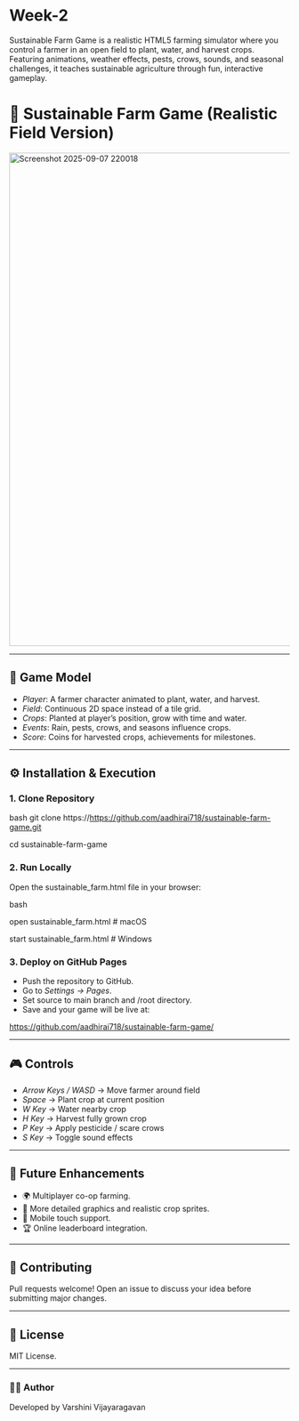 # Week-2
Sustainable Farm Game is a realistic HTML5 farming simulator where you control a farmer in an open field to plant, water, and harvest crops. Featuring animations, weather effects, pests, crows, sounds, and seasonal challenges, it teaches sustainable agriculture through fun, interactive gameplay.
# 🌱 Sustainable Farm Game (Realistic Field Version)
<img width="1631" height="887" alt="Screenshot 2025-09-07 220018" src="https://github.com/user-attachments/assets/bf12b421-4ed4-4217-858d-b30c0d476cf0" />

---


## 🧩 Game Model
- *Player*: A farmer character animated to plant, water, and harvest.
- *Field*: Continuous 2D space instead of a tile grid.
- *Crops*: Planted at player’s position, grow with time and water.
- *Events*: Rain, pests, crows, and seasons influence crops.
- *Score*: Coins for harvested crops, achievements for milestones.


---


## ⚙ Installation & Execution


### 1. Clone Repository
bash
git clone https://https://github.com/aadhirai718/sustainable-farm-game.git

cd sustainable-farm-game




### 2. Run Locally
Open the sustainable_farm.html file in your browser:

bash

open sustainable_farm.html # macOS

start sustainable_farm.html # Windows




### 3. Deploy on GitHub Pages
- Push the repository to GitHub.
- Go to *Settings → Pages*.
- Set source to main branch and /root directory.
- Save and your game will be live at:

https://github.com/aadhirai718/sustainable-farm-game/



---


## 🎮 Controls
- *Arrow Keys / WASD* → Move farmer around field
- *Space* → Plant crop at current position
- *W Key* → Water nearby crop
- *H Key* → Harvest fully grown crop
- *P Key* → Apply pesticide / scare crows
- *S Key* → Toggle sound effects


---


## 🚀 Future Enhancements
- 🌍 Multiplayer co-op farming.
- 🎨 More detailed graphics and realistic crop sprites.
- 📱 Mobile touch support.
- 🏆 Online leaderboard integration.


---


## 🤝 Contributing
Pull requests welcome! Open an issue to discuss your idea before submitting major changes.


---


## 📜 License
MIT License.


---


### 👩‍💻 Author
Developed by Varshini Vijayaragavan
